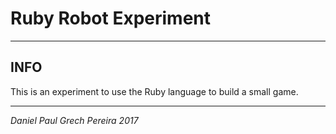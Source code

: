 # Ruby Robot Experiment
---

## INFO
This is an experiment to use the Ruby language to build a small game.

---
_*Daniel Paul Grech Pereira 2017*_
